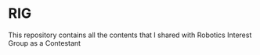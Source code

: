 # RIG

This repository contains all the contents that I shared with Robotics Interest Group as a Contestant
